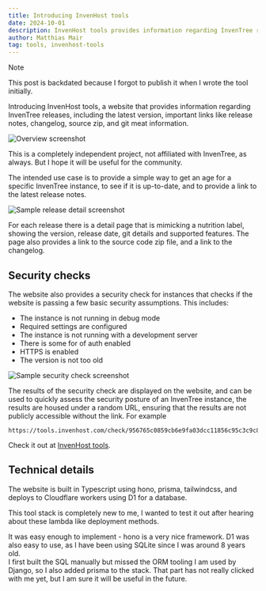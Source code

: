 ```yaml
---
title: Introducing InvenHost tools
date: 2024-10-01
description: InvenHost tools provides information regarding InvenTree releases and experimental security checks.
author: Matthias Mair
tag: tools, invenhost-tools
---
```


> [!NOTE]
>
> This post is backdated because I forgot to publish it when I wrote the tool initially.

Introducing InvenHost tools, a website that provides information regarding InvenTree releases, including the latest version, important links like release notes, changelog, source zip, and git meat information.

![Overview screenshot](/images/4_invenhosttools_overview.png)

This is a completely independent project, not affiliated with InvenTree, as always. But I hope it will be useful for the community.

The intended use case is to provide a simple way to get an age for a specific InvenTree instance, to see if it is up-to-date, and to provide a link to the latest release notes.

![Sample release detail screenshot](/images/4_invenhosttools_release_info.png)

For each release there is a detail page that is mimicking a nutrition label, showing the version, release date, git details and supported features. The page also provides a link to the source code zip file, and a link to the changelog.

## Security checks

The website also provides a security check for instances that checks if the website is passing a few basic security assumptions. This includes:
- The instance is not running in debug mode
- Required settings are configured
- The instance is not running with a development server
- There is some for of auth enabled
- HTTPS is enabled
- The version is not too old

![Sample security check screenshot](/images/4_invenhosttools_security.png)

The results of the security check are displayed on the website, and can be used to quickly assess the security posture of an InvenTree instance, the results are housed under a random URL, ensuring that the results are not publicly accessible without the link. For example
```
https://tools.invenhost.com/check/956765c0859cb6e9fa03dcc11856c95c3c9c8fc27a4449cb02d0f6368f6a5d6d/
```

Check it out at [InvenHost tools](https://tools.invenhost.com/check/).

## Technical details

The website is built in Typescript using hono, prisma, tailwindcss, and deploys to Cloudflare workers using D1 for a database.

This tool stack is completely new to me, I wanted to test it out after hearing about these lambda like deployment methods.

It was easy enough to implement - hono is a very nice framework. D1 was also easy to use, as I have been using SQLite since I was around 8 years old.  
I first built the SQL manually but missed the ORM tooling I am used by Django, so I also added prisma to the stack. That part has not really clicked with me yet, but I am sure it will be useful in the future.
